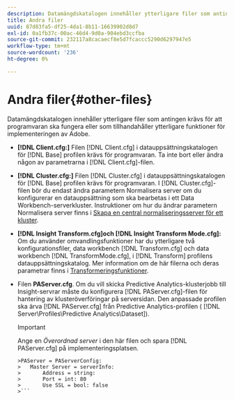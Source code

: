 ```yaml
---
description: Datamängdskatalogen innehåller ytterligare filer som antingen krävs för att programvaran ska fungera eller som tillhandahåller ytterligare funktioner för implementeringen av Adobe.
title: Andra filer
uuid: 87d83fa5-df25-4da1-8b11-16639902d8d7
exl-id: 0a1fb37c-00ac-46d4-9d0a-904ebd3ccfba
source-git-commit: 232117a8cacaecf8e5d7fcaccc5290d6297947e5
workflow-type: tm+mt
source-wordcount: '236'
ht-degree: 0%

---
```


# Andra filer{#other-files}

Datamängdskatalogen innehåller ytterligare filer som antingen krävs för att programvaran ska fungera eller som tillhandahåller ytterligare funktioner för implementeringen av Adobe.

* **[!DNL Client.cfg:]** Filen  [!DNL Client.cfg] i datauppsättningskatalogen för  [!DNL Base] profilen krävs för programvaran. Ta inte bort eller ändra någon av parametrarna i [!DNL Client.cfg]-filen.

* **[!DNL Cluster.cfg:]** Filen  [!DNL Cluster.cfg] i datauppsättningskatalogen för  [!DNL Base] profilen krävs för programvaran. I [!DNL Cluster.cfg]-filen bör du endast ändra parametern Normalisera server om du konfigurerar en datauppsättning som ska bearbetas i ett Data Workbench-serverkluster. Instruktioner om hur du ändrar parametern Normalisera server finns i [Skapa en central normaliseringsserver för ett kluster](../../../home/c-dataset-const-proc/c-log-proc-config-file/c-ins-svr-file-svr-unit.md).

* **[!DNL Insight Transform.cfg]och  [!DNL Insight Transform Mode.cfg]:** Om du använder omvandlingsfunktioner har du ytterligare två konfigurationsfiler, data workbench  [!DNL Transform.cfg] och data workbench  [!DNL TransformMode.cfg], i  [!DNL Transform] profilens datauppsättningskatalog. Mer information om de här filerna och deras parametrar finns i [Transformeringsfunktioner](https://experienceleague.adobe.com/docs/data-workbench/using/server-admin-install/transform/t-config-tfm.html).

* Filen **PAServer.cfg**. Om du vill skicka Predictive Analytics-klusterjobb till Insight-servrar måste du konfigurera [!DNL PAServer.cfg]-filen för hantering av klusteröverföringar på serversidan.
Den anpassade profilen ska ärva [!DNL PAServer.cfg] från Predictive Analytics-profilen ( [!DNL Server\Profiles\Predictive Analytics\Dataset]).

   >[!IMPORTANT]
   >
   >Ange en *Överordnad server* i den här filen och spara [!DNL PAServer.cfg] på implementeringsplatsen.
   >
   >
   ```
   >PAServer = PAServerConfig: 
   >   Master Server = serverInfo: 
   >       Address = string: 
   >       Port = int: 80
   >       Use SSL = bool: false
   >```
